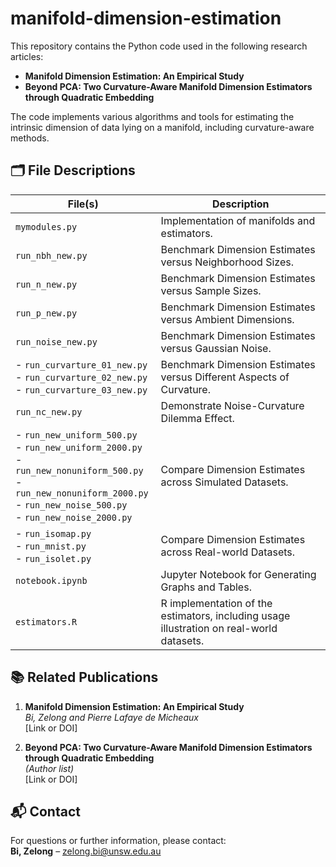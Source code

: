 # manifold-dimension-estimation

This repository contains the Python code used in the following research articles:

- **Manifold Dimension Estimation: An Empirical Study**
- **Beyond PCA: Two Curvature-Aware Manifold Dimension Estimators through Quadratic Embedding**

The code implements various algorithms and tools for estimating the intrinsic dimension of data lying on a manifold, including curvature-aware methods.

## 🗂️ File Descriptions

| File(s) | Description |
|---------|-------------|
| `mymodules.py` | Implementation of manifolds and estimators. |
| `run_nbh_new.py` | Benchmark Dimension Estimates versus Neighborhood Sizes. |
| `run_n_new.py` | Benchmark Dimension Estimates versus Sample Sizes. |
| `run_p_new.py` | Benchmark Dimension Estimates versus Ambient Dimensions. |
| `run_noise_new.py` | Benchmark Dimension Estimates versus Gaussian Noise. |
| - `run_curvarture_01_new.py`<br>- `run_curvarture_02_new.py`<br>- `run_curvarture_03_new.py` | Benchmark Dimension Estimates versus Different Aspects of Curvature. |
| `run_nc_new.py` | Demonstrate Noise-Curvature Dilemma Effect. |
| - `run_new_uniform_500.py`<br>- `run_new_uniform_2000.py`<br>- `run_new_nonuniform_500.py`<br>- `run_new_nonuniform_2000.py`<br>- `run_new_noise_500.py`<br>- `run_new_noise_2000.py` | Compare Dimension Estimates across Simulated Datasets. |
| - `run_isomap.py`<br>- `run_mnist.py`<br>- `run_isolet.py` | Compare Dimension Estimates across Real-world Datasets. |
| `notebook.ipynb` | Jupyter Notebook for Generating Graphs and Tables. |
| `estimators.R` | R implementation of the estimators, including usage illustration on real-world datasets. |

## 📚 Related Publications

1. **Manifold Dimension Estimation: An Empirical Study**  
   *Bi, Zelong and Pierre Lafaye de Micheaux*  
   [Link or DOI]

2. **Beyond PCA: Two Curvature-Aware Manifold Dimension Estimators through Quadratic Embedding**  
   *(Author list)*  
   [Link or DOI]

## 📬 Contact

For questions or further information, please contact:  
**Bi, Zelong** – zelong.bi@unsw.edu.au
